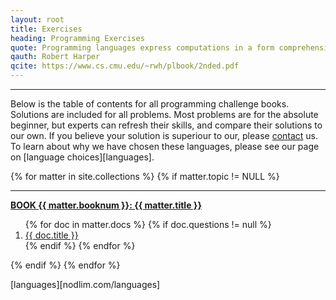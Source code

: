 ```yaml
---
layout: root
title: Exercises
heading: Programming Exercises
quote: Programming languages express computations in a form comprehensible to both people and machines.
qauth: Robert Harper
qcite: https://www.cs.cmu.edu/~rwh/plbook/2nded.pdf
---
```


<hr>

Below is the table of contents for all programming challenge books. Solutions are included for all problems. Most problems are for the absolute beginner, but experts can refresh their skills, and compare their solutions to our own. If you believe your solution is superiour to our, please <a href="{{ site.github.url }}/contact/">contact</a> us. To learn about why we have chosen these languages, please see our page on [language choices][languages].

<nav class="tocnav">
  {% for matter in site.collections %}
  {% if matter.topic != NULL %}
  <hr>
  <strong>
      <a href="{{ site.github.url }}/{{ matter.label }}/index">
      BOOK {{ matter.booknum }}: {{ matter.title }}
    </a>
  </strong>
  <ol> 
    {% for doc in matter.docs %}
    {% if doc.questions != null %}
    <li class="tocnav section">
      <a href="{{ site.github.url }}/{{ matter.label }}/{{ doc.section }}/">
        {{ doc.title }}
      </a>
    </li>
    {% endif %}
    {% endfor %} 
  </ol>
  {% endif %}
  {% endfor %}
</nav>

[languages][nodlim.com/languages]
